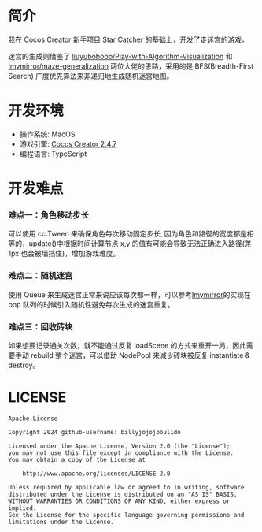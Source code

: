 # 简介

我在 Cocos Creator 新手项目 [Star Catcher](https://github.com/cocos-creator/cocos-tutorial-first-game) 的基础上，开发了走迷宫的游戏。

迷宫的生成则借鉴了
[liuyubobobo/Play-with-Algorithm-Visualization](https://github.com/liuyubobobo/Play-with-Algorithm-Visualization/tree/master/06-Maze-Generalization) 和 [Imymirror/maze-generalization](https://github.com/Imymirror/maze-generalization) 两位大佬的思路，采用的是 BFS(Breadth-First Search) 广度优先算法来非递归地生成随机迷宫地图。

# 开发环境

-   操作系统: MacOS
-   游戏引擎: [Cocos Creator 2.4.7](https://www.cocos.com/creator)
-   编程语言: TypeScript

# 开发难点

### 难点一：角色移动步长

可以使用 cc.Tween 来确保角色每次移动固定步长, 因为角色和路径的宽度都是相等的，update()中根据时间计算节点 x,y 的值有可能会导致无法正确进入路径(差 1px 也会被墙挡住)，增加游戏难度。

### 难点二：随机迷宫

使用 Queue 来生成迷宫正常来说应该每次都一样，可以参考[Imymirror](https://github.com/Imymirror/maze-generalization)的实现在 pop 队列的时候引入随机性避免每次生成的迷宫重复。

### 难点三：回收砖块

如果想要记录通关次数，就不能通过反复 loadScene 的方式来重开一局，因此需要手动 rebuild 整个迷宫，可以借助 NodePool 来减少砖块被反复 instantiate & destroy。

# LICENSE

```
Apache License

Copyright 2024 github-username: billyjojojobulido

Licensed under the Apache License, Version 2.0 (the "License");
you may not use this file except in compliance with the License.
You may obtain a copy of the License at

    http://www.apache.org/licenses/LICENSE-2.0

Unless required by applicable law or agreed to in writing, software
distributed under the License is distributed on an "AS IS" BASIS,
WITHOUT WARRANTIES OR CONDITIONS OF ANY KIND, either express or implied.
See the License for the specific language governing permissions and
limitations under the License.
```
